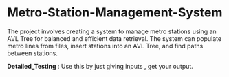 # Metro-Station-Management-System
The project involves creating a system to manage metro stations using an AVL Tree for balanced and efficient data retrieval. The system can populate metro lines from files, insert stations into an AVL Tree, and find paths between stations.

**Detailed_Testing** : Use this by just giving inputs , get your output.
